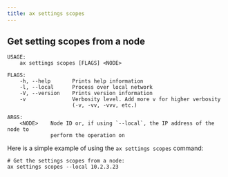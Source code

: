 ```yaml
---
title: ax settings scopes
---
```


<!-- markdownlint-disable-file MD040 -->

## Get setting scopes from a node

```
USAGE:
    ax settings scopes [FLAGS] <NODE>

FLAGS:
    -h, --help       Prints help information
    -l, --local      Process over local network
    -V, --version    Prints version information
    -v               Verbosity level. Add more v for higher verbosity
                     (-v, -vv, -vvv, etc.)

ARGS:
    <NODE>    Node ID or, if using `--local`, the IP address of the node to
              perform the operation on
```

Here is a simple example of using the `ax settings scopes` command:

```
# Get the settings scopes from a node:
ax settings scopes --local 10.2.3.23
```
